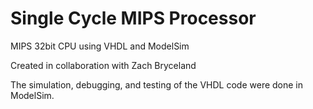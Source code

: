 # Single Cycle MIPS Processor
MIPS 32bit CPU using VHDL and ModelSim

Created in collaboration with Zach Bryceland

The simulation, debugging, and testing of the VHDL code were done in ModelSim.